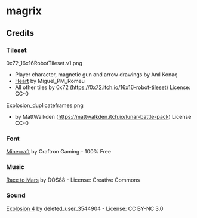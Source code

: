 # magrix

## Credits
### Tileset 
0x72_16x16RobotTileset.v1.png 
* Player character, magnetic gun and arrow drawings by Anıl Konaç 
* [Heart](https://miguel-pm-romeu.itch.io/heart) by Miguel_PM_Romeu 
* All other tiles by 0x72 (https://0x72.itch.io/16x16-robot-tileset) License: CC-0  

Explosion_duplicateframes.png  
* by 	MattWalkden (https://mattwalkden.itch.io/lunar-battle-pack) License CC-0

### Font
[Minecraft](https://www.dafont.com/minecraft.font?l[]=10&l[]=1) by Craftron Gaming - 100% Free 

### Music
[Race to Mars](https://dos88.itch.io/dos-88-music-library) by DOS88 - License: Creative Commons


### Sound
[Explosion 4](https://freesound.org/people/deleted_user_3544904/sounds/191694/) by deleted_user_3544904 - License: CC BY-NC 3.0

